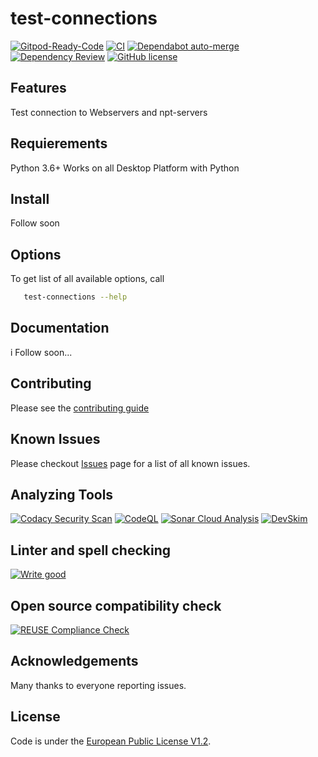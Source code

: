 # test-connections


[![Gitpod-Ready-Code][gitpod_badge]][gitpod]
[![CI][ci_action_badge]][ci_action]
[![Dependabot auto-merge][dependabot_action_badge]][depandabot_action]
[![Dependency Review][dependency_review_action_badge]][dependency_review_action]
[![GitHub license][github_license_badge]][euplv1.2_license]

## Features
Test connection to Webservers and npt-servers

## Requierements

Python 3.6+
Works on all Desktop Platform with Python

## Install

Follow soon
## Options

To get list of all available options, call

```bash
   test-connections --help
```

## Documentation

i Follow soon...
## Contributing

Please see the [contributing guide][contribution_guide]

## Known Issues

Please checkout [Issues][github_issues] page for a list of all known issues.

## Analyzing Tools

[![Codacy Security Scan][codacy_action_badge]][codacy_action]
[![CodeQL][codeql_action_badge]][codeql_action]
[![Sonar Cloud Analysis][sonarcloud_action_badge]][sonarcloud_action]
[![DevSkim][devskim_action_badge]][devskim_action]

## Linter and spell checking

[![Write good][writegood_action_badge]][writegood_action]

## Open source compatibility check

[![REUSE Compliance Check][reuse_compliance_action_badge]][reuse_compliance_action]

## Acknowledgements

Many thanks to everyone reporting issues.

## License

Code is under the [European Public License V1.2][license].

[license]: https://github.com/jmuelbert/test-connections/blob/master/LICENSE

[writegood_action_badge]: https://github.com/jmuelbert/test-connections/actions/workflows/write-good.yml/badge.svg
[writegood_action]: https://github.com/jmuelbert/test-connections/actions/workflows/write-good.yml
[sonarcloud_action_badge]: https://github.com/jmuelbert/test-connections/actions/workflows/sonarcloud-analysis.yml/badge.svg
[sonarcloud_action]: https://github.com/jmuelbert/test-connections/actions/workflows/sonarcloud-analysis.yml
[codacy_action_badge]: https://app.codacy.com/project/badge/Grade/5540e367f8564b249334da47b20a6953
[codacy_action]: https://app.codacy.com/gh/jmuelbert/test-connections/dashboard?utm_source=gh&utm_medium=referral&utm_content=&utm_campaign=Badge_grade
[codeql_action_badge]: https://github.com/jmuelbert/test-connections/actions/workflows/codeql-analysis.yml/badge.svg
[codeql_action]: https://github.com/jmuelbert/test-connections/actions/workflows/codeql-analysis.yml
[devskim_action_badge]: https://github.com/jmuelbert/test-connections/actions/workflows/devskim-analysis.yml/badge.svg
[devskim_action]: https://github.com/jmuelbert/test-connections/actions/workflows/devskim-analysis.yml
[reuse_compliance_action_badge]: https://github.com/jmuelbert/test-connections/actions/workflows/reuse-check.yml/badge.svg
[reuse_compliance_action]: https://github.com/jmuelbert/test-connections/actions/workflows/reuse-check.yml
[gitpod_badge]: https://img.shields.io/badge/Gitpod-Ready--to--Code-blue?logo=gitpod
[gitpod]: https://gitpod.io/#https://github.com/jmuelbert/test-connections
[ci_action_badge]: https://github.com/jmuelbert/test-connections/actions/workflows/ci.yml/badge.svg
[ci_action]: https://github.com/jmuelbert/test-connections/actions/workflows/ci.yml
[dependabot_action_badge]: https://github.com/jmuelbert/test-connections/actions/workflows/dependabot-merge.yml/badge.svg
[depandabot_action]: https://github.com/jmuelbert/test-connections/actions/workflows/dependabot-merge.yml
[dependency_review_action_badge]: https://github.com/jmuelbert/test-connections/actions/workflows/dependency-review.yml/badge.svg
[dependency_review_action]: https://github.com/jmuelbert/test-connections/actions/workflows/dependency-review.yml
[github_license_badge]: https://img.shields.io/badge/license-EUPL-blue.svg
[euplv1.2_license]: https://joinup.ec.europa.eu/page/eupl-text-11-12
[contribution_guide]: https://github.com/jmuelbert/test-connections/blob/master/.github/CONTRIBUTING.md
[github_issues]: https://github.com/jmuelbert/test-connections/issues
